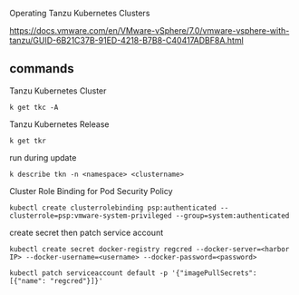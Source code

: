 

Operating Tanzu Kubernetes Clusters


https://docs.vmware.com/en/VMware-vSphere/7.0/vmware-vsphere-with-tanzu/GUID-6B21C37B-91ED-4218-B7B8-C40417ADBF8A.html


## commands

Tanzu Kubernetes Cluster
```
k get tkc -A
```


Tanzu Kubernetes Release
```
k get tkr
```

run during update
```
k describe tkn -n <namespace> <clustername>
```


Cluster Role Binding for Pod Security Policy
```
kubectl create clusterrolebinding psp:authenticated --clusterrole=psp:vmware-system-privileged --group=system:authenticated
```


create secret then patch service account
```
kubectl create secret docker-registry regcred --docker-server=<harbor IP> --docker-username=<username> --docker-password=<password>

kubectl patch serviceaccount default -p '{"imagePullSecrets": [{"name": "regcred"}]}'
```


